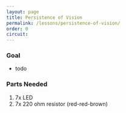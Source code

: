 ```yaml
---
layout: page
title: Persistence of Vision
permalink: /lessons/persistence-of-vision/
order: 0
circuit: 
---
```


### Goal

* todo

### Parts Needed

1. 7x LED
1. 7x 220 ohm resistor (red-red-brown)
